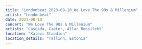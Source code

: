 ```yaml
---
title: "Londonbeat_2023-08-10_We Love The 90s & Millenium"
artist: "Londonbeat"
date: 2023-08-10
concert: "We Love The 90s & Millenium"
artists: "Cascada, Caater, Allan Roosileht"
location: "Kalevi Staadion"
location_details: "Tallinn, Estonia"
---
```

